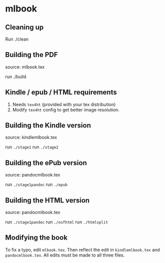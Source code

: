 mlbook
======

Cleaning up
-----------

Run ./clean

Building the PDF
----------------

source: mlbook.tex

run ./build


Kindle / epub / HTML requirements
---------------------------------

1. Needs `tex4ht` (provided with your tex distribution)
2. Modify `tex4ht` config to get better image resolution.

Building the Kindle version
---------------------------

source: kindlemlbook.tex

run `./stage1`
run `./stage2`

Building the ePub version
-------------------------

source: pandocmlbook.tex

run `./stage1pandoc`
run `./epub`

Building the HTML version
-------------------------

source: pandocmlbook.tex

run `./stage1pandoc`
run `./osfhtml`
run `./htmlsplit`

Modifying the book
------------------

To fix a typo, edit `mlbook.tex`. Then reflect the edit in `kindlemlbook.tex` and
`pandocmlbook.tex`. All edits must be made to all three files.

